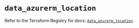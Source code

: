 # `data_azurerm_location`

Refer to the Terraform Registry for docs: [`data_azurerm_location`](https://registry.terraform.io/providers/hashicorp/azurerm/3.103.0/docs/data-sources/location).
